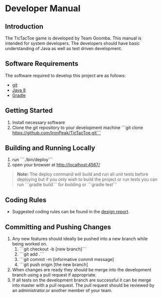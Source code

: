 # Developer Manual

## Introduction
The TicTacToe game is developed by Team Goomba. This manual is intended for system developers. The developers should have basic understanding of Java as well as test driven development.

## Software Requirements
The software required to develop this project are as follows:

* [git](https://git-scm.com/book/en/v2/Getting-Started-Installing-Git)
* [Java 8](http://www.oracle.com/technetwork/java/javase/downloads/jdk8-downloads-2133151.html)
* [Gradle](https://docs.gradle.org/current/userguide/installation.html)

## Getting Started
1. Install necessary software
2. Clone the git repository to your development machine ´´´git clone https://github.com/IronPeak/TicTacToe.git´´´

## Building and Running Locally
1. run ´´´./bin/deploy´´´
2. open your browser at [http://localhost:4567/](http://localhost:4567/)

> **Note:** The deploy command will build and run all unit tests before  deploying but if you only wish to build the project or run tests you can run ´´´gradle build´´´ for building or ´´´gradle test´´´

## Coding Rules
* Suggested coding rules can be found in the [design report](https://github.com/IronPeak/TicTacToe/blob/master/docs/DesignAnalysisReport.md).

## Committing and Pushing Changes
1. Any new features should ideally be pushed into a new branch while being worked on.
	1. ´´´git checkout -b [new branch]´´´
	2. ´´´git add .´´´
	3. ´´´git commit -m [informative commit message]
	4. ´´´git push origin [the new branch]
2. When changes are ready they should be merge into the development branch using a pull request if appropriate.
3. If all tests on the development branch are successful it can be merge into master with a pull request. The pull request should be reviewed by an administrator.or another member of your team.